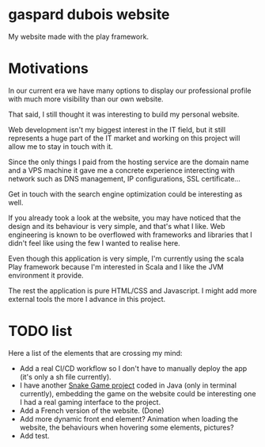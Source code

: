 # gaspard dubois website

My website made with the play framework.

# Motivations   

In our current era we have many options to display our professional profile with much more visibility than our own website.

That said, I still thought it was interesting to build my personal website.

Web development isn't my biggest interest in the IT field, but it still represents a huge part of the IT market and working on this
project will allow me to stay in touch with it.

Since the only things I paid from the hosting service are the domain name and a VPS machine it gave me a concrete experience interecting with network such as DNS management, IP configurations, SSL certificate...

Get in touch with the search engine optimization could be interesting as well.

If you already took a look at the website, you may have noticed that the design and its behaviour is very simple, and that's what I like.
Web engineering is known to be overflowed with frameworks and libraries that I didn't feel like using  the few I wanted to realise here.

Even though this application is very simple, I'm currently using the scala Play framework because I'm interested in Scala and I like the JVM environment it provide.

The rest the application is pure HTML/CSS and Javascript. I might add more external tools the more I advance in this project.


# TODO list

Here a list of the elements that are crossing my mind:
- Add a real CI/CD workflow so I don't have to manually deploy the app (it's only a sh file currently).
- I have another [Snake Game project](https://github.com/omegaspard/simple-snake-in-java) coded in Java (only in terminal currently), embedding the game on the website could be interesting one I had a real gaming interface to the project.
- Add a French version of the website. (Done)
- Add more dynamic front end element? Animation when loading the website, the behaviours when hovering some elements, pictures?
- Add test.
